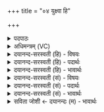 +++
title = "०४ युक्ष्वा हि"

+++
<details><summary>पदपाठः</summary>

यु॒क्ष्व। हि। दे॒व॒हूत॑मा॒निति॑ देव॒ऽहूत॑मान्। अश्वा॑न्। अ॒ग्ने॒। र॒थीरि॒वेति॑ र॒थीःऽइ॑व। नि। होता॑। पू॒र्व्यः। स॒दः॒। ४।
</details>

<details><summary>अधिमन्त्रम् (VC)</summary>

- अग्निर्देवता
- विश्वरूप ऋषिः
- निचृद्गायत्री
- षड्जः
</details>

<details><summary>दयानन्द-सरस्वती (हि) - विषयः</summary>

फिर उसी विषय को अगले मन्त्र में कहा है ॥
</details>

<details><summary>दयानन्द-सरस्वती (हि) - पदार्थः</summary>

पदार्थान्वयभाषाः -  हे (अग्ने) विद्वन् ! आप (रथीरिव) सारथि के समान (देवहूतमान्) विद्वानों से अत्यन्त स्तुति किये हुए (अश्वान्) शीघ्रगामी अग्नि आदि वा घोड़ों को (युक्ष्व) युक्त कीजिये (पूर्व्यः) पूर्वज विद्वानों से विद्या को प्राप्त (होता) ग्रहण करते हुए (हि) निश्चय कर (नि, सदः) स्थिर हूजिये ॥४ ॥
</details>

<details><summary>दयानन्द-सरस्वती (हि) - भावार्थः</summary>

भावार्थभाषाः -  इस मन्त्र में उपमालङ्कार है। जैसे उत्तम शिक्षित सारथि घोड़ों से अनेक कार्य्यों को सिद्ध करता है, वैसे विद्वान् जन अग्नि आदि से अनेक कार्यों को सिद्ध करें ॥४ ॥
</details>

<details><summary>दयानन्द-सरस्वती (सं) - विषयः</summary>

पुनस्तमेव विषयमाह ॥
</details>

<details><summary>दयानन्द-सरस्वती (सं) - पदार्थः</summary>

पदार्थान्वयभाषाः -  हे अग्ने ! त्वं रथीरिव देवहूतमानश्वान् युक्ष्व, होता पूर्व्यः सन् हि नि सदः ॥४ ॥
</details>

<details><summary>दयानन्द-सरस्वती (सं) - भावार्थः</summary>

भावार्थभाषाः -  अत्रोपमालङ्कारः। यथा सुशिक्षितः सारथिरश्वैरनेकानि कार्य्याणि साध्नोति, तथा कृतविद्यो जनोऽग्न्यादिभिरनेकानि कार्याणि साध्नुयात् ॥४ ॥
</details>

<details><summary>सविता जोशी ← दयानन्दः (म) - भावार्थः</summary>

भावार्थभाषाः -  या मंत्रात उपमालंकार आहे. जसा उत्तम सारथी घोड्यांकडून अनेक कामे करवून घेतो तसे विद्वान लोकांनी अग्नीपासून उपयुक्त कामे करून घ्यावीत.
</details>